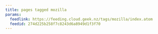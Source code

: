 ```yaml
---
title: pages tagged mozilla
params:
  feedlink: https://feeding.cloud.geek.nz/tags/mozilla/index.atom
  feedid: 274d225b258f7c8243d6a8949d1f3f70
---
```

